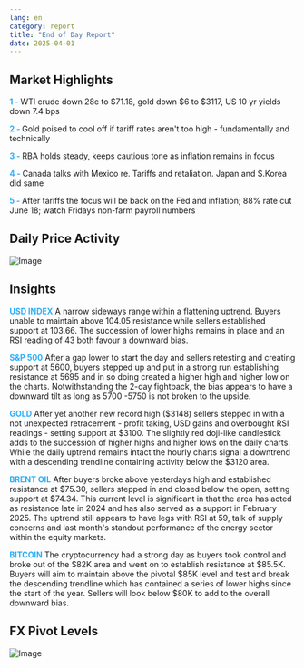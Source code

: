 ```yaml
---
lang: en
category: report
title: "End of Day Report"
date: 2025-04-01
---
```



<h2>Market Highlights</h2>
<strong style="color: #2caef7;">1 - </strong> WTI crude down 28c to $71.18, gold down $6 to $3117, US 10 yr yields down 7.4 bps

<strong style="color: #2caef7;">2 - </strong> Gold poised to cool off if tariff rates aren't too high - fundamentally and technically

<strong style="color: #2caef7;">3 - </strong> RBA holds steady, keeps cautious tone as inflation remains in focus

<strong style="color: #2caef7;">4 - </strong> Canada talks with Mexico re. Tariffs and retaliation. Japan and S.Korea did same

<strong style="color: #2caef7;">5 - </strong> After tariffs the focus will be back on the Fed and inflation; 88% rate cut June 18; watch Fridays non-farm payroll numbers



<h2>Daily Price Activity</h2>
<img src="https://markleighedu.github.io/img/Apr-2025/01-Apr-2025/price.jpg" alt="Image"/>

<h2>Insights</h2>
<strong style="color: #2caef7;">USD INDEX</strong> A narrow sideways range within a flattening uptrend. Buyers unable to maintain above 104.05 resistance while sellers established support at 103.66. The succession of lower highs remains in place and an RSI reading of 43 both favour a downward bias. 

<strong style="color: #2caef7;">S&P 500</strong> After a gap lower to start the day and sellers retesting and creating support at 5600, buyers stepped up and put in a strong run establishing resistance at 5695 and in so doing created a higher high and higher low on the charts. Notwithstanding the 2-day fightback, the bias appears to have a downward tilt as long as 5700 -5750 is not broken to the upside. 

<strong style="color: #2caef7;">GOLD</strong> After yet another new record high ($3148) sellers stepped in with a not unexpected retracement - profit taking, USD gains and overbought RSI readings - setting support at $3100. The slightly red doji-like candlestick adds to the succession of higher highs and higher lows on the daily charts. While the daily uptrend remains intact the hourly charts signal a downtrend with a descending trendline containing activity below the $3120 area.

<strong style="color: #2caef7;">BRENT OIL</strong> After buyers broke above yesterdays high and established resistance at $75.30, sellers stepped in and closed below the open, setting support at $74.34. This current level is significant in that the area has acted as resistance late in 2024 and has also served as a support in February 2025. The uptrend still appears to have legs with RSI at 59, talk of supply concerns and last month's standout performance of the energy sector within the equity markets. 

<strong style="color: #2caef7;">BITCOIN</strong> The cryptocurrency had a strong day as buyers took control and broke out of the $82K area and went on to establish resistance at $85.5K. Buyers will aim to maintain above the pivotal $85K level and test and break the descending trendline which has contained a series of lower highs since the start of the year. Sellers will look below $80K to add to the overall downward bias.



<h2>FX Pivot Levels</h2>
<img src="https://markleighedu.github.io/img/Apr-2025/01-Apr-2025/pivot.jpg" alt="Image"/>